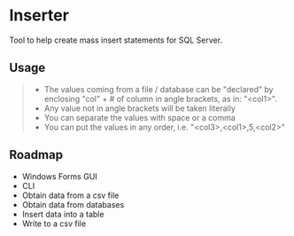 # Inserter
 
Tool to help create mass insert statements for SQL Server.


## Usage

> * The values coming from a file / database can be "declared" by enclosing "col" + # of column in angle brackets, as in: "&lt;col1&gt;".
 > * Any value not in angle brackets will be taken literally
 > * You can separate the values with space or a comma
 > * You can put the values in any order, i.e. "&lt;col3&gt;,&lt;col1&gt;,5,&lt;col2&gt;"


## Roadmap

* Windows Forms GUI
* CLI
* Obtain data from a csv file
* Obtain data from databases
* Insert data into a table
* Write to a csv file
